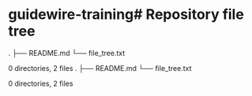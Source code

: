 # guidewire-training# Repository file tree

.
├── README.md
└── file_tree.txt

0 directories, 2 files
.
├── README.md
└── file_tree.txt

0 directories, 2 files

